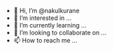 - 👋 Hi, I’m @nakulkurane
- 👀 I’m interested in ...
- 🌱 I’m currently learning ...
- 💞️ I’m looking to collaborate on ...
- 📫 How to reach me ...

<!---
nakulkurane/nakulkurane is a ✨ special ✨ repository because its `README.md` (this file) appears on your GitHub profile.
You can click the Preview link to take a look at your changes.
--->
